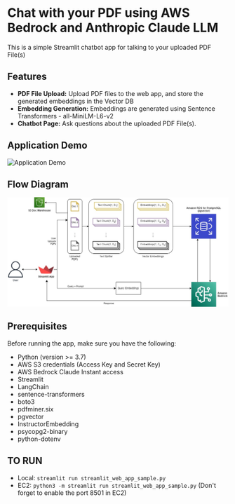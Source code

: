 # Chat with your PDF using AWS Bedrock and Anthropic Claude LLM

This is a simple Streamlit chatbot app for talking to your uploaded PDF File(s)

## Features

- **PDF File Upload:** Upload PDF files to the web app, and store the generated embeddings in the Vector DB
- **Embedding Generation:** Embeddings are generated using Sentence Transformers - all-MiniLM-L6-v2
- **Chatbot Page:** Ask questions about the uploaded PDF File(s).

## Application Demo
![Application Demo](static/Bedrock_Recording.gif)

## Flow Diagram
![alt text](https://github.com/mano361/aws-bedrock-pdf-chatbot/blob/main/static/bedrock_app_flow_diagram.jpg)

## Prerequisites

Before running the app, make sure you have the following:

- Python (version >= 3.7)
- AWS S3 credentials (Access Key and Secret Key)
- AWS Bedrock Claude Instant access
- Streamlit
- LangChain
- sentence-transformers
- boto3
- pdfminer.six
- pgvector
- InstructorEmbedding
- psycopg2-binary
- python-dotenv

## TO RUN

- Local: ```streamlit run streamlit_web_app_sample.py```
- EC2: ```python3 -m streamlit run streamlit_web_app_sample.py``` (Don't forget to enable the port 8501 in EC2)
